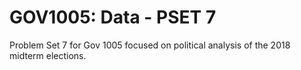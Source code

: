 # GOV1005: Data - PSET 7
Problem Set 7 for Gov 1005 focused on political analysis of the 2018 midterm elections.
